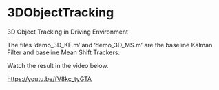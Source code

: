 # 3DObjectTracking
3D Object Tracking in Driving Environment

The files ‘demo_3D_KF.m’ and ‘demo_3D_MS.m’ are the baseline Kalman Filter and baseline Mean Shift Trackers. 

Watch the result in the video below.

https://youtu.be/fV8kc_tyGTA
